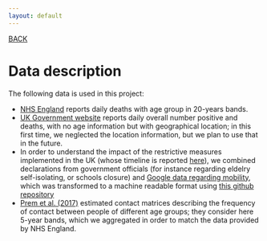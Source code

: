 ```yaml
---
layout: default
---
```


[BACK](./)

# Data description

The following data is used in this project: 

- [NHS England](https://www.england.nhs.uk/statistics/statistical-work-areas/covid-19-daily-deaths/) reports daily deaths with age group in 20-years bands.
- [UK Government website](https://www.gov.uk/government/publications/covid-19-track-coronavirus-cases) reports daily overall number positive and deaths, with no age information but with geographical location; in this first time, we neglected the location information, but we plan to use that in the future.
- In order to understand the impact of the restrictive measures implemented in the UK (whose timeline is reported [here](https://bfpg.co.uk/2020/04/covid-19-timeline/)), 
we combined declarations from government officials (for instance regarding eldelry self-isolating, or schools closure) and 
[Google data regarding mobility](https://www.google.com/covid19/mobility/), which was transformed to a machine readable format using 
[this github repository](https://github.com/pastelsky/covid-19-mobility-tracker)
- [Prem et al. (2017)](https://journals.plos.org/ploscompbiol/article?id=10.1371/journal.pcbi.1005697) estimated contact 
matrices describing the frequency of contact between people of different age groups; they consider here 5-year bands, which we 
aggregated in order to match the data provided by NHS England.  


